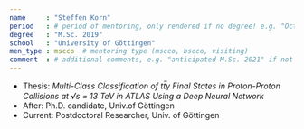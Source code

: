 ```yaml
---
name     : "Steffen Korn"
period   : # period of mentoring, only rendered if no degree! e.g. "October 2016 – September 2017"
degree   : "M.Sc. 2019"
school   : "University of Göttingen"
men_type : mscco  # mentoring type (mscco, bscco, visiting)
comment  : # additional comments, e.g. "anticipated M.Sc. 2021" if not yet graduated
---
```


- Thesis: *Multi-Class Classification of tt̅γ Final States in Proton-Proton Collisions at √s = 13 TeV in ATLAS Using a Deep Neural Network*
- After: Ph.D. candidate, Univ.of Göttingen
- Current: Postdoctoral Researcher, Univ. of Göttingen